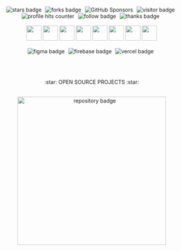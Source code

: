 <br/>

<!-- about repository badges start -->
<div align="center">
  <img style="margin-right: 6px" alt="stars badge"src="https://img.shields.io/github/stars/STRINGLABITSOLUTIONS/.github"/>
  <img style="margin-right: 6px" alt="forks badge"src="https://img.shields.io/github/forks/STRINGLABITSOLUTIONS/.github?label=Fork"/>
  <img style="margin-right: 6px" alt="GitHub Sponsors" src="https://img.shields.io/github/sponsors/STRINGLABITSOLUTIONS">
  <img style="margin-right: 6px" alt="visitor badge" src="https://visitor-badge.glitch.me/badge?page_id=github.com/STRINGLABITSOLUTIONS">
  <img style="margin-right: 6px" alt="profile hits counter" src="https://hits.seeyoufarm.com/api/count/incr/badge.svg?url=https%3A%2F%2Fgithub.com%2FSTRINGLABITSOLUTIONS1212%2Fhit-counter">
  <img style="margin-right: 6px" alt="follow badge"src="https://img.shields.io/github/followers/STRINGLABITSOLUTIONS?label=Follow"/>
  <img style="margin-right: 6px" alt="thanks badge" src="https://img.shields.io/badge/Thanks%20for%20visiting-!-1EAEDB.svg">
</div>
<!-- about repository badges end -->

<br/>

<!-- skills icons start -->
<div align="center">
  <img height="40" width="40" src="https://cdn.simpleicons.org/javascript" />
  <img height="40" width="40" src="https://cdn.simpleicons.org/react" />
  <img height="40" width="40" src="https://cdn.simpleicons.org/nodedotjs" />
  <img height="40" width="40" src="https://cdn.simpleicons.org/express/white" />
  <img height="40" width="40" src="https://cdn.simpleicons.org/mongodb" />
  <img height="40" width="40" src="https://cdn.simpleicons.org/sass" />
  <img height="40" width="40" src="https://cdn.simpleicons.org/tailwindcss" />
  <img height="40" width="40" src="https://cdn.simpleicons.org/bootstrap" />
</div>
<!-- skills icons end -->

<br/>

<!-- tools badge start -->
<div align="center">
  <img style="margin-right: 6px" alt="figma badge" src="https://img.shields.io/badge/Figma-F24E1E?style=for-the-badge&logo=figma&logoColor=white">
  <img style="margin-right: 6px" alt="firebase badge" src="https://img.shields.io/badge/firebase-ffca28?style=for-the-badge&logo=firebase&logoColor=black">
  <img style="margin-right: 6px" alt="vercel badge" src="https://img.shields.io/badge/Vercel-000000?style=for-the-badge&logo=vercel&logoColor=white">
</div>
<!-- tools badge end -->

<br/>
<br/>
<br/>

<!-- open source projects details start -->
<p align="center"> :star: OPEN SOURCE PROJECTS :star: </p>

<br/>

<div align="center">
    <a href="https://github.com/STRINGLABITSOLUTIONS/Bhojon">
        <img width="396" src="https://github-readme-stats-mu-jet.vercel.app/api/pin/?username=STRINGLABITSOLUTIONS&repo=Bhojon&theme=react&bg_color=0D1117&border_color=61dafb&hide_border=false" alt="repository badge" />
    </a>
</div>
